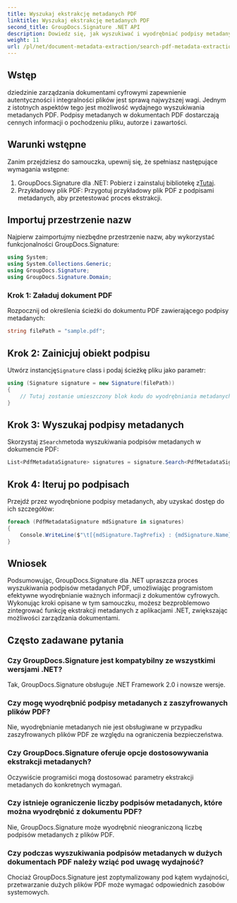 ```yaml
---
title: Wyszukaj ekstrakcję metadanych PDF
linktitle: Wyszukaj ekstrakcję metadanych PDF
second_title: GroupDocs.Signature .NET API
description: Dowiedz się, jak wyszukiwać i wyodrębniać podpisy metadanych z dokumentów PDF za pomocą GroupDocs.Signature for .NET. Zwiększ swoje możliwości zarządzania dokumentami.
weight: 11
url: /pl/net/document-metadata-extraction/search-pdf-metadata-extraction/
---
```

## Wstęp
dziedzinie zarządzania dokumentami cyfrowymi zapewnienie autentyczności i integralności plików jest sprawą najwyższej wagi. Jednym z istotnych aspektów tego jest możliwość wydajnego wyszukiwania metadanych PDF. Podpisy metadanych w dokumentach PDF dostarczają cennych informacji o pochodzeniu pliku, autorze i zawartości.
## Warunki wstępne
Zanim przejdziesz do samouczka, upewnij się, że spełniasz następujące wymagania wstępne:
1.  GroupDocs.Signature dla .NET: Pobierz i zainstaluj bibliotekę z[Tutaj](https://releases.groupdocs.com/signature/net/).
2. Przykładowy plik PDF: Przygotuj przykładowy plik PDF z podpisami metadanych, aby przetestować proces ekstrakcji.

## Importuj przestrzenie nazw
Najpierw zaimportujmy niezbędne przestrzenie nazw, aby wykorzystać funkcjonalności GroupDocs.Signature:
```csharp
using System;
using System.Collections.Generic;
using GroupDocs.Signature;
using GroupDocs.Signature.Domain;
```
### Krok 1: Załaduj dokument PDF
Rozpocznij od określenia ścieżki do dokumentu PDF zawierającego podpisy metadanych:
```csharp
string filePath = "sample.pdf";
```
## Krok 2: Zainicjuj obiekt podpisu
 Utwórz instancję`Signature` class i podaj ścieżkę pliku jako parametr:
```csharp
using (Signature signature = new Signature(filePath))
{
    // Tutaj zostanie umieszczony blok kodu do wyodrębniania metadanych
}
```
## Krok 3: Wyszukaj podpisy metadanych
 Skorzystaj z`Search`metoda wyszukiwania podpisów metadanych w dokumencie PDF:
```csharp
List<PdfMetadataSignature> signatures = signature.Search<PdfMetadataSignature>(SignatureType.Metadata);
```
## Krok 4: Iteruj po podpisach
Przejdź przez wyodrębnione podpisy metadanych, aby uzyskać dostęp do ich szczegółów:
```csharp
foreach (PdfMetadataSignature mdSignature in signatures)
{
    Console.WriteLine($"\t[{mdSignature.TagPrefix} : {mdSignature.Name}] = {mdSignature.Value} ({mdSignature.Type})");
}
```

## Wniosek
Podsumowując, GroupDocs.Signature dla .NET upraszcza proces wyszukiwania podpisów metadanych PDF, umożliwiając programistom efektywne wyodrębnianie ważnych informacji z dokumentów cyfrowych. Wykonując kroki opisane w tym samouczku, możesz bezproblemowo zintegrować funkcję ekstrakcji metadanych z aplikacjami .NET, zwiększając możliwości zarządzania dokumentami.
## Często zadawane pytania
### Czy GroupDocs.Signature jest kompatybilny ze wszystkimi wersjami .NET?
Tak, GroupDocs.Signature obsługuje .NET Framework 2.0 i nowsze wersje.
### Czy mogę wyodrębnić podpisy metadanych z zaszyfrowanych plików PDF?
Nie, wyodrębnianie metadanych nie jest obsługiwane w przypadku zaszyfrowanych plików PDF ze względu na ograniczenia bezpieczeństwa.
### Czy GroupDocs.Signature oferuje opcje dostosowywania ekstrakcji metadanych?
Oczywiście programiści mogą dostosować parametry ekstrakcji metadanych do konkretnych wymagań.
### Czy istnieje ograniczenie liczby podpisów metadanych, które można wyodrębnić z dokumentu PDF?
Nie, GroupDocs.Signature może wyodrębnić nieograniczoną liczbę podpisów metadanych z plików PDF.
### Czy podczas wyszukiwania podpisów metadanych w dużych dokumentach PDF należy wziąć pod uwagę wydajność?
Chociaż GroupDocs.Signature jest zoptymalizowany pod kątem wydajności, przetwarzanie dużych plików PDF może wymagać odpowiednich zasobów systemowych.
